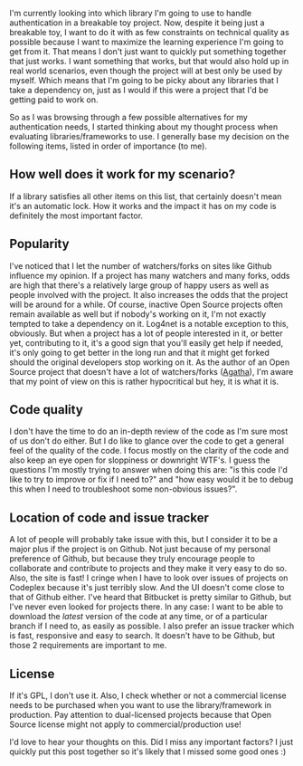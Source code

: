 I'm currently looking into which library I'm going to use to handle authentication in a breakable toy project. Now, despite it being just a breakable toy, I want to do it with as few constraints on technical quality as possible because I want to maximize the learning experience I'm going to get from it. That means I don't just want to quickly put something together that just works. I want something that works, but that would also hold up in real world scenarios, even though the project will at best only be used by myself. Which means that I'm going to be picky about any libraries that I take a dependency on, just as I would if this were a project that I'd be getting paid to work on. 

So as I was browsing through a few possible alternatives for my authentication needs, I started thinking about my thought process when evaluating libraries/frameworks to use. I generally base my decision on the following items, listed in order of importance (to me).

## How well does it work for my scenario?

If a library satisfies all other items on this list, that certainly doesn't mean it's an automatic lock. How it works and the impact it has on my code is definitely the most important factor.

## Popularity

I've noticed that I let the number of watchers/forks on sites like Github influence my opinion. If a project has many watchers and many forks, odds are high that there's a relatively large group of happy users as well as people involved with the project. It also increases the odds that the project will be around for a while. Of course, inactive Open Source projects often remain available as well but if nobody's working on it, I'm not exactly tempted to take a dependency on it. Log4net is a notable exception to this, obviously. But when a project has a lot of people interested in it, or better yet, contributing to it, it's a good sign that you'll easily get help if needed, it's only going to get better in the long run and that it might get forked should the original developers stop working on it. As the author of an Open Source project that doesn't have a lot of watchers/forks ([Agatha](https://github.com/davybrion/Agatha)), I'm aware that my point of view on this is rather hypocritical but hey, it is what it is.

## Code quality

I don't have the time to do an in-depth review of the code as I'm sure most of us don't do either. But I do like to glance over the code to get a general feel of the quality of the code. I focus mostly on the clarity of the code and also keep an eye open for sloppiness or downright WTF's. I guess the questions I'm mostly trying to answer when doing this are: "is this code I'd like to try to improve or fix if I need to?" and "how easy would it be to debug this when I need to troubleshoot some non-obvious issues?". 

## Location of code and issue tracker

A lot of people will probably take issue with this, but I consider it to be a major plus if the project is on Github. Not just because of my personal preference of Github, but because they truly encourage people to collaborate and contribute to projects and they make it very easy to do so. Also, the site is fast! I cringe when I have to look over issues of projects on Codeplex because it's just terribly slow. And the UI doesn't come close to that of Github either. I've heard that Bitbucket is pretty similar to Github, but I've never even looked for projects there. In any case: I want to be able to download the *latest* version of the code at any time, or of a particular branch if I need to, as easily as possible. I also prefer an issue tracker which is fast, responsive and easy to search. It doesn't have to be Github, but those 2 requirements are important to me.

## License

If it's GPL, I don't use it. Also, I check whether or not a commercial license needs to be purchased when you want to use the library/framework in production. Pay attention to dual-licensed projects because that Open Source license might not apply to commercial/production use!

I'd love to hear your thoughts on this. Did I miss any important factors? I just quickly put this post together so it's likely that I missed some good ones :)